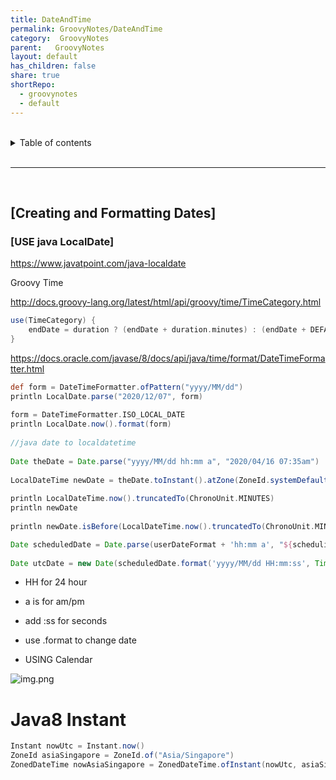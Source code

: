 ```yaml
---  
title: DateAndTime  
permalink: GroovyNotes/DateAndTime  
category:  GroovyNotes  
parent:   GroovyNotes  
layout: default  
has_children: false  
share: true  
shortRepo:  
  - groovynotes  
  - default  
---  
```

  
  
<br/>  
  
<details markdown="block">  
<summary>  
Table of contents  
</summary>  
{: .text-delta }  
1. TOC  
{:toc}  
</details>  
  
<br/>  
  
***  
  
<br/>  
  
## **[Creating and Formatting Dates]**  
  
### **[USE java LocalDate]**  
  
<https://www.javatpoint.com/java-localdate>  
  
Groovy Time  
  
<http://docs.groovy-lang.org/latest/html/api/groovy/time/TimeCategory.html>  
  
```groovy  
use(TimeCategory) {  
    endDate = duration ? (endDate + duration.minutes) : (endDate + DEFAULTDURATION.minutes)  
}  
```  
  
<https://docs.oracle.com/javase/8/docs/api/java/time/format/DateTimeFormatter.html>  
  
```groovy  
def form = DateTimeFormatter.ofPattern("yyyy/MM/dd")  
println LocalDate.parse("2020/12/07", form)  
  
form = DateTimeFormatter.ISO_LOCAL_DATE  
println LocalDate.now().format(form)  
  
//java date to localdatetime  
  
Date theDate = Date.parse("yyyy/MM/dd hh:mm a", "2020/04/16 07:35am")  
  
LocalDateTime newDate = theDate.toInstant().atZone(ZoneId.systemDefault()).toLocalDateTime()  
  
println LocalDateTime.now().truncatedTo(ChronoUnit.MINUTES)  
println newDate  
  
println newDate.isBefore(LocalDateTime.now().truncatedTo(ChronoUnit.MINUTES))  
```  
  
```groovy  
Date scheduledDate = Date.parse(userDateFormat + 'hh:mm a', "${schedulingParams?.scheduledDate} ${schedulingParams?.scheduledTime}")  
  
Date utcDate = new Date(scheduledDate.format('yyyy/MM/dd HH:mm:ss', TimeZone.getTimeZone("UTC")))  
```  
  
- HH for 24 hour  
  
- a is for am/pm  
  
- add :ss for seconds  
  
- use .format to change date  
  
- USING Calendar  
  
![img.png](assets/images/img.png)  
  
# Java8 Instant  
  
```groovy  
Instant nowUtc = Instant.now()  
ZoneId asiaSingapore = ZoneId.of("Asia/Singapore")  
ZonedDateTime nowAsiaSingapore = ZonedDateTime.ofInstant(nowUtc, asiaSingapore)  
```